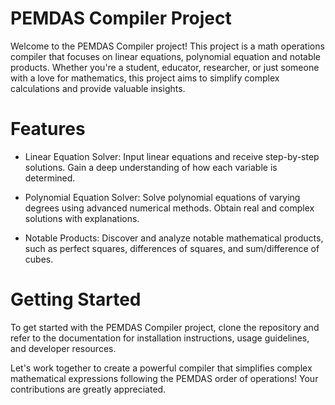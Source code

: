 # PEMDAS Compiler Project

Welcome to the PEMDAS Compiler project! This project is a math operations compiler that focuses on linear equations, polynomial equation and notable products. Whether you're a student, educator, researcher, or just someone with a love for mathematics, this project aims to simplify complex calculations and provide valuable insights.

# Features

* Linear Equation Solver: Input linear equations and receive step-by-step solutions. Gain a deep understanding of how each variable is determined.

* Polynomial Equation Solver: Solve polynomial equations of varying degrees using advanced numerical methods. Obtain real and complex solutions with explanations.

* Notable Products: Discover and analyze notable mathematical products, such as perfect squares, differences of squares, and sum/difference of cubes.

# Getting Started
To get started with the PEMDAS Compiler project, clone the repository and refer to the documentation for installation instructions, usage guidelines, and developer resources.

Let's work together to create a powerful compiler that simplifies complex mathematical expressions following the PEMDAS order of operations! Your contributions are greatly appreciated.